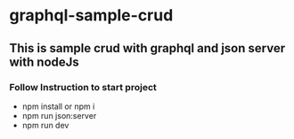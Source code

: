 # graphql-sample-crud

## This is sample crud with graphql and json server with nodeJs

### Follow Instruction to start project

* npm install or npm i 
* npm run json:server
* npm run dev